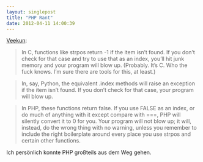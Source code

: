 ```yaml
---
layout: singlepost
title: "PHP Rant"
date: 2012-04-11 14:00:39
---
```

[Veekun](http://me.veekun.com/blog/2012/04/09/php-a-fractal-of-bad-design/):
>In C, functions like strpos return -1 if the item isn’t found. If you don’t check for that case and try to use that as an index, you’ll hit junk memory and your program will blow up. (Probably. It’s C. Who the fuck knows. I’m sure there are tools for this, at least.)

>In, say, Python, the equivalent .index methods will raise an exception if the item isn’t found. If you don’t check for that case, your program will blow up.

>In PHP, these functions return false. If you use FALSE as an index, or do much of anything with it except compare with ===, PHP will silently convert it to 0 for you. Your program will not blow up; it will, instead, do the wrong thing with no warning, unless you remember to include the right boilerplate around every place you use strpos and certain other functions.

Ich persönlich konnte PHP großteils aus dem Weg gehen.